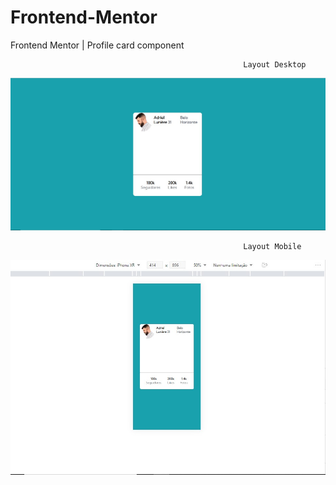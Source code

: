 # Frontend-Mentor
Frontend Mentor | Profile card component

                                                        Layout Desktop

<img src =https://github.com/AdrielLuniere/Frontend-Mentor/blob/main/Exercicio/layout/layout-desktop.jpg/>
                                         
                                         
                                                        Layout Mobile
                                          
<img src =https://github.com/AdrielLuniere/Frontend-Mentor/blob/main/Exercicio/layout/layout-mobile.jpg/>

